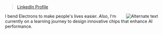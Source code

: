 >[LinkedIn Profile](https://www.linkedin.com/in/mohammad-r-al-salloum-b3476a317)

<!-- MD033 - Inline HTML rule is broken to align the image to the right -->
<img src="https://media.tenor.com/1uiGrSYrjCkAAAAM/elekid-pok%C3%A9mon-elekid.gif" alt="Alternate text" align="right" />

I bend Electrons to make people's lives easier. *Also*, I'm currently on a learning journey to design innovative chips that enhance AI performance.
